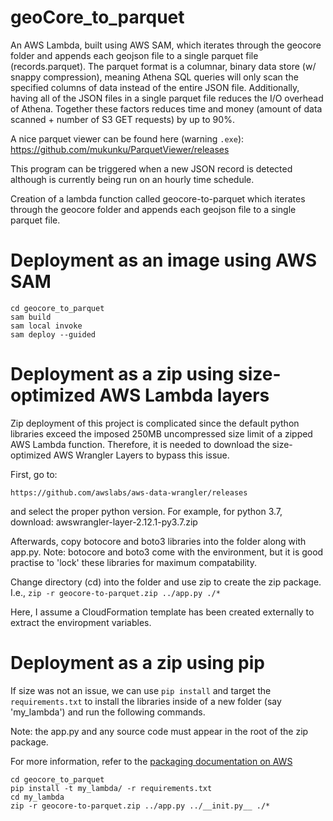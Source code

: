 # geoCore_to_parquet
An AWS Lambda, built using AWS SAM, which iterates through the geocore folder and appends each geojson file to a single parquet file (records.parquet). The parquet format is a columnar, binary data store (w/ snappy compression), meaning Athena SQL queries will only scan the specified columns of data instead of the entire JSON file. Additionally, having all of the JSON files in a single parquet file reduces the I/O overhead of Athena. Together these factors reduces time and money (amount of data scanned + number of S3 GET requests) by up to 90%.

A nice parquet viewer can be found here (warning `.exe`): https://github.com/mukunku/ParquetViewer/releases

This program can be triggered when a new JSON record is detected although is currently being run on an hourly time schedule.

Creation of a lambda function called geocore-to-parquet which iterates through the geocore folder and appends each geojson file to a single parquet file. 

# Deployment as an image using AWS SAM

```
cd geocore_to_parquet
sam build
sam local invoke
sam deploy --guided
```

# Deployment as a zip using size-optimized AWS Lambda layers

Zip deployment of this project is complicated since the default python libraries exceed the imposed 250MB uncompressed size limit of a zipped AWS Lambda function. Therefore, it is needed to download the size-optimized AWS Wrangler Layers to bypass this issue.

First, go to:
```
https://github.com/awslabs/aws-data-wrangler/releases
```
and select the proper python version. For example, for python 3.7, download: awswrangler-layer-2.12.1-py3.7.zip

Afterwards, copy botocore and boto3 libraries into the folder along with app.py. Note: botocore and boto3 come with the environment, but it is good practise to 'lock' these libraries for maximum compatability.

Change directory (cd) into the folder and use zip to create the zip package. I.e., `zip -r geocore-to-parquet.zip ../app.py ./*`

Here, I assume a CloudFormation template has been created externally to extract the enviropment variables.

# Deployment as a zip using pip

If size was not an issue, we can use `pip install` and target the `requirements.txt` to install the libraries inside of a new folder (say 'my_lambda') and run the following commands.

Note: the app.py and any source code must appear in the root of the zip package. 

For more information, refer to the [packaging documentation on AWS](https://docs.aws.amazon.com/lambda/latest/dg/python-package.html#python-package-create-package-with-dependency)

```
cd geocore_to_parquet
pip install -t my_lambda/ -r requirements.txt
cd my_lambda
zip -r geocore-to-parquet.zip ../app.py ../__init.py__ ./*
```
